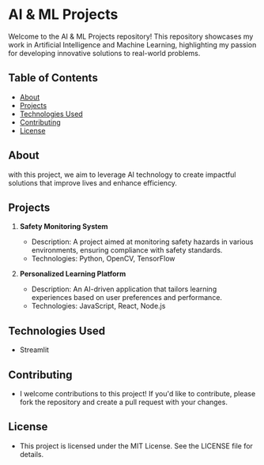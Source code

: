 # AI & ML Projects

Welcome to the AI & ML Projects repository! This repository showcases my work in Artificial Intelligence and Machine Learning, highlighting my passion for developing innovative solutions to real-world problems.

## Table of Contents

- [About](#about)
- [Projects](#projects)
- [Technologies Used](#technologies-used)
- [Contributing](#contributing)
- [License](#license)

## About

with this project, we aim to leverage AI technology to create impactful solutions that improve lives and enhance efficiency.

## Projects

1. **Safety Monitoring System**
   - Description: A project aimed at monitoring safety hazards in various environments, ensuring compliance with safety standards.
   - Technologies: Python, OpenCV, TensorFlow

2. **Personalized Learning Platform**
   - Description: An AI-driven application that tailors learning experiences based on user preferences and performance.
   - Technologies: JavaScript, React, Node.js

## Technologies Used

- Streamlit

## Contributing
- I welcome contributions to this project! If you'd like to contribute, please fork the repository and create a pull request with your changes.

## License
- This project is licensed under the MIT License. See the LICENSE file for details.
